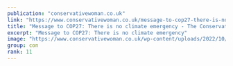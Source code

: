 ```yaml
---
publication: "conservativewoman.co.uk"
link: "https://www.conservativewoman.co.uk/message-to-cop27-there-is-no-climate-emergency/"
title: "Message to COP27: There is no climate emergency - The Conservative Woman"
excerpt: "Message to COP27: There is no climate emergency"
image: "https://www.conservativewoman.co.uk/wp-content/uploads/2022/10/cop22.jpg"
group: con
rank: 11
---
```

